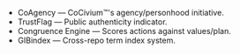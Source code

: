 - CoAgency — CoCivium™'s agency/personhood initiative.
- TrustFlag — Public authenticity indicator.
- Congruence Engine — Scores actions against values/plan.
- GIBindex — Cross-repo term index system.